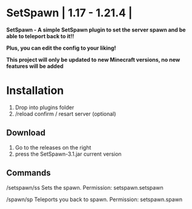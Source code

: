 # SetSpawn | 1.17 - 1.21.4 |

**SetSpawn - A simple SetSpawn plugin to set the server spawn and be able to teleport back to it!!**

**Plus, you can edit the config to your liking!**

**This project will only be updated to new Minecraft versions, no new features will be added**

# Installation 
1. Drop into plugins folder
2. /reload confirm / resart server (optional)

## Download
1. Go to the releases on the right
2. press the SetSpawn-3.1.jar current version

## Commands

/setspawn/ss Sets the spawn. Permission: setspawn.setspawn

/spawn/sp Teleports you back to spawn. Permission: setspawn.spawn


